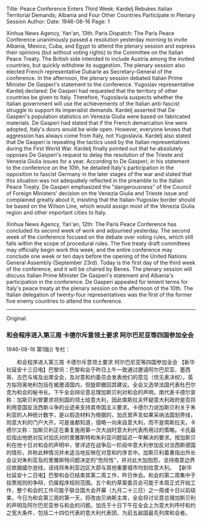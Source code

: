 Title: Peace Conference Enters Third Week: Kardelj Rebukes Italian Territorial Demands; Albania and Four Other Countries Participate in Plenary Session
Author:
Date: 1946-08-16
Page: 1

Xinhua News Agency, Yan'an, 13th: Paris Dispatch: The Paris Peace Conference unanimously passed a resolution yesterday morning to invite Albania, Mexico, Cuba, and Egypt to attend the plenary session and express their opinions (but without voting rights) to the Committee on the Italian Peace Treaty. The British side intended to include Austria among the invited countries, but quickly withdrew its suggestion. The plenary session also elected French representative Dubarle as Secretary-General of the conference. In the afternoon, the plenary session debated Italian Prime Minister De Gasperi's statement to the conference. Yugoslav representative Kardelj declared: De Gasperi had requested that the territory of other countries be given to Italy. Therefore, Yugoslavia suspects whether the Italian government will use the achievements of the Italian anti-fascist struggle to support its imperialist demands. Kardelj asserted that De Gasperi's population statistics on Venezia Giulia were based on fabricated materials. De Gasperi had stated that if the French demarcation line were adopted, Italy's doors would be wide open. However, everyone knows that aggression has always come from Italy, not Yugoslavia. Kardelj also stated that De Gasperi is repeating the tactics used by the Italian representatives during the First World War. Kardelj finally pointed out that he absolutely opposes De Gasperi's request to delay the resolution of the Trieste and Venezia Giulia issues for a year. According to De Gasperi, in his statement to the conference on the 10th, he detailed Italy's participation in the opposition to fascist Germany in the later stages of the war and stated that this situation was not adequately reflected in the preamble to the Italian Peace Treaty. De Gasperi emphasized the "dangerousness" of the Council of Foreign Ministers' decision on the Venezia Giulia and Trieste issue and complained greatly about it, insisting that the Italian-Yugoslav border should be based on the Wilson Line, which would assign most of the Venezia Giulia region and other important cities to Italy.

Xinhua News Agency, Yan'an, 12th: The Paris Peace Conference has concluded its second week of work and adjourned yesterday. The second week of the conference focused on the debate over voting rules, which still falls within the scope of procedural rules. The five treaty draft committees may officially begin work this week, and the entire conference may conclude one week or ten days before the opening of the United Nations General Assembly (September 23rd). Today is the first day of the third week of the conference, and it will be chaired by Benes. The plenary session will discuss Italian Prime Minister De Gasperi's statement and Albania's participation in the conference. De Gasperi appealed for lenient terms for Italy's peace treaty at the plenary session on the afternoon of the 10th. The Italian delegation of twenty-four representatives was the first of the former five enemy countries to attend the conference.



<hr /> 

Original: 


### 和会程序进入第三周  卡德尔斥意领土要求  阿尔巴尼亚等四国参加全会

1946-08-16
第1版()
专栏：

　　和会程序进入第三周
    卡德尔斥意领土要求
    阿尔巴尼亚等四国参加全会
    【新华社延安十三日电】巴黎讯：巴黎和会于昨日上午一致通过邀请阿尔巴尼亚、墨西哥、古巴与埃及出席全会，及对意和约委员会发表他们的意见（但无表决权）。英方拟将奥地利包括在被邀请国内，但旋即撤回其建议。全会又选举法国代表杜巴尔克为和会的秘书长。下午全会辩论意总理加斯贝利对和会的声明，南代表卡德尔宣称：加斯贝利曾要求将别国的领土给意大利，因此南斯拉夫怀疑意大利政府是否将利用意国反法西斯斗争的业迹来支持其帝国主义要求。卡德尔力说加斯贝利关于朱利亚的人种统计数字，是以假造材料为根据的，加氏曾声言如果采纳法国划界线，则意大利的门户大开。可是谁都知道，侵略一向来自意大利，而不是南斯拉夫。卡德尔又称：加斯贝利正在重复施用第一次大战时意大利代表所用过的策略。卡氏最后指出他绝对反对加氏对的里雅斯特和朱利亚问题延迟一年解决的要求。按加斯贝利在他十日对和会的声明中，曾详述在战争后一阶段中意大利参加反对法西斯德国的情形，并称此种情况并未适当地反映在对意和约序言中。加斯贝利着重指出外长会议对朱利亚及的里雅斯特问题决定的“危险性”，并对此大加抱怨，坚持南意边界应依据威尔逊线，该线将朱利亚边区大部与其他重要城市均划给意大利。
    【新华社延安十二日电】巴黎和会已结束其第二周工作，昨日休会。和会的第二周集中于投票规则的争辩，仍属程序规则范围。五个和约草案委员会可能于本周正式开始工作，整个和会的工作可能于联合国大会开幕（九月二十三日）之一周或十日以前结束。今日为和会第三周的第一天，将改由贝纳斯主席，全会将讨论意总理加斯贝利的声明及阿尔巴尼亚参与和会的问题。加氏于十日下午在全会上为意大利呼吁和约之宽大条件，包括二十四位代表的意大利代表团，为前五敌国最先列席和会者。
